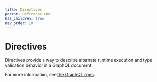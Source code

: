 ```yaml
---
title: Directives
parent: Reference CRM
has_children: true
nav_order: 10
---
```


# Directives

Directives provide a way to describe alternate runtime execution and type validation behavior in a GraphQL document.

For more information, see [the GraphQL spec](https://graphql.github.io/graphql-spec/draft/#sec-Language.Directives).

